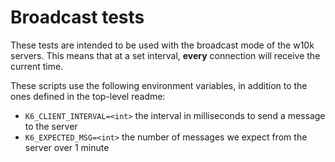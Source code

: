 # Broadcast tests

These tests are intended to be used with the broadcast mode of the w10k servers. This means that at a set interval,
**every** connection will receive the current time.

These scripts use the following environment variables, in addition to the ones defined in the top-level readme:

* `K6_CLIENT_INTERVAL=<int>` the interval in milliseconds to send a message to the server
* `K6_EXPECTED_MSG=<int>` the number of messages we expect from the server over 1 minute
